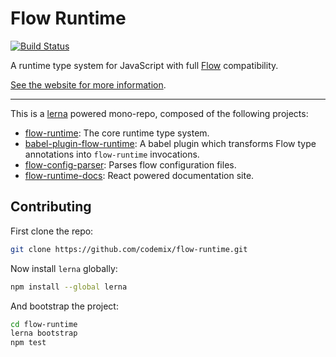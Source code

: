 # Flow Runtime
[![Build Status](https://travis-ci.org/codemix/babel-plugin-typecheck.svg?branch=master)](https://travis-ci.org/codemix/babel-plugin-typecheck)

A runtime type system for JavaScript with full [Flow](https://flowtype.org/) compatibility.

[See the website for more information](https://codemix.github.io/flow-runtime/).

---

This is a [lerna](https://github.com/lerna/lerna) powered mono-repo, composed of the following projects:

  - [flow-runtime](./packages/flow-runtime): The core runtime type system.
  - [babel-plugin-flow-runtime](./packages/babel-plugin-flow-runtime): A babel plugin which transforms Flow type annotations into `flow-runtime` invocations.
  - [flow-config-parser](./packages/flow-config-parser): Parses flow configuration files.
  - [flow-runtime-docs](./packages/flow-runtime-docs): React powered documentation site.

## Contributing

First clone the repo:

```sh
git clone https://github.com/codemix/flow-runtime.git
```

Now install `lerna` globally:

```sh
npm install --global lerna
```

And bootstrap the project:

```sh
cd flow-runtime
lerna bootstrap
npm test
```